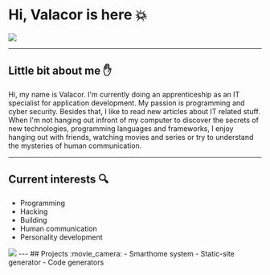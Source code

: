 # Hi, Valacor is here :boom:
<img src="https://external-content.duckduckgo.com/iu/?u=https%3A%2F%2Fi.redd.it%2Frwpc9j6bjma21.jpg&f=1&nofb=1&ipt=332c4238b3de5c0283a0273299631b96e5e611e570d31a4591c0a91c17248b06&ipo=images">

---
## Little bit about me :raised_hand:
Hi, my name is Valacor. I'm currently doing an apprenticeship as an IT specialist for application development. My passion is programming and cyber security. Besides that, I like to read new articles about IT related stuff.
When I'm not hanging out infront of my computer to discover the secrets of new technologies, programming languages and frameworks, I enjoy hanging out with friends, watching movies and series or try to understand the mysteries of human communication. 

--- 
## Current interests :mag:
- Programming
- Hacking
- Building
- Human communication
- Personality development 
<img src="https://external-content.duckduckgo.com/iu/?u=https%3A%2F%2Fwww.chumbogordo.com.br%2Fwp-content%2Fuploads%2F2019%2F06%2Fhacker2.gif&f=1&nofb=1&ipt=38f0a24758ba4c89460e241043b642f293d65d6be38b193051bde497667605bd&ipo=images">
---
## Projects :movie_camera:
- Smarthome system
- Static-site generator
- Code generators
  
<!--
**valyriouc/valyriouc** is a ✨ _special_ ✨ repository because its `README.md` (this file) appears on your GitHub profile.

Here are some ideas to get you started:

- 🔭 I’m currently working on ...
- 🌱 I’m currently learning ...
- 👯 I’m looking to collaborate on ...
- 🤔 I’m looking for help with ...
- 💬 Ask me about ...
- 📫 How to reach me: ...
- 😄 Pronouns: ...
- ⚡ Fun fact: ...
-->
